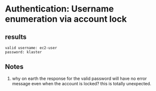 # Authentication: Username enumeration via account lock

## results
    valid username: ec2-user
    password: klaster

## Notes
1. why on earth the response for the valid password will have no error message even when the account is locked? this is totally unexpected.
